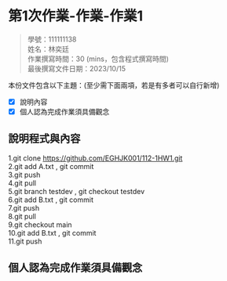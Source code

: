 # 第1次作業-作業-作業1
>
>學號：111111138
><br />
>姓名：林奕廷
><br />
>作業撰寫時間：30 (mins，包含程式撰寫時間)
><br />
>最後撰寫文件日期：2023/10/15
>

本份文件包含以下主題：(至少需下面兩項，若是有多者可以自行新增)
- [x] 說明內容
- [x] 個人認為完成作業須具備觀念

## 說明程式與內容
1.git clone https://github.com/EGHJK001/112-1HW1.git<br />
2.git add A.txt , git commit <br />
3.git push<br />
4.git pull<br />
5.git branch testdev , git checkout testdev<br />
6.git add B.txt , git commit <br />
7.git push<br />
8.git pull<br />
9.git checkout main<br />
10.git add B.txt , git commit <br />
11.git push<br />

## 個人認為完成作業須具備觀念

